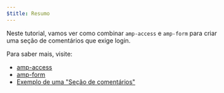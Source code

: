 ```yaml
---
$title: Resumo
---
```


Neste tutorial, vamos ver como combinar `amp-access` e `amp-form` para criar uma seção de comentários que exige login.

Para saber mais, visite:

- [amp-access](/pt_br/docs/reference/components/amp-access)
- [amp-form](/pt_br/docs/reference/components/amp-form)
- [Exemplo de uma "Seção de comentários"](https://ampbyexample.com/samples_templates/comment_section/)
